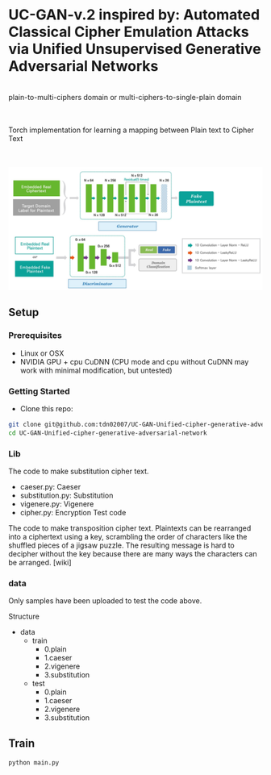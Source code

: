 # UC-GAN-v.2 inspired by: Automated Classical Cipher Emulation Attacks via Unified Unsupervised Generative Adversarial Networks

\
plain-to-multi-ciphers domain or  multi-ciphers-to-single-plain domain

\
\
Torch implementation for learning a mapping between Plain text to Cipher Text


\
\
<img src="img/img.PNG" width="900px"/>

## Setup

### Prerequisites

- Linux or OSX
- NVIDIA GPU + cpu CuDNN (CPU mode and cpu without CuDNN may work with minimal modification, but untested)

### Getting Started

- Clone this repo:

```bash
git clone git@github.com:tdn02007/UC-GAN-Unified-cipher-generative-adversarial-network.git
cd UC-GAN-Unified-cipher-generative-adversarial-network
```

### Lib

The code to make substitution cipher text.

- caeser.py: Caeser
- substitution.py: Substitution
- vigenere.py: Vigenere
- cipher.py: Encryption Test code

The code to make transposition cipher text.
Plaintexts can be rearranged into a ciphertext using a key, scrambling the order of characters like the shuffled pieces of a jigsaw puzzle. The resulting message is hard to decipher without the key because there are many ways the characters can be arranged. [wiki]



### data

Only samples have been uploaded to test the code above.

Structure

- data
  - train
    - 0.plain
    - 1.caeser
    - 2.vigenere
    - 3.substitution
  - test
    - 0.plain
    - 1.caeser
    - 2.vigenere
    - 3.substitution

## Train

```bash
python main.py
```
